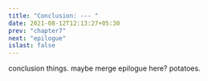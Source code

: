 ```yaml
---
title: "Conclusion: --- "
date: 2021-08-12T12:13:27+05:30
prev: "chapter7"
next: "epilogue"
islast: false
---
```


conclusion things. maybe merge epilogue here? potatoes.
